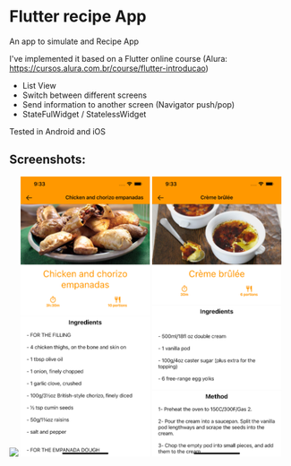 # Flutter recipe App

An app to simulate and Recipe App

I've implemented it based on a Flutter online course (Alura: https://cursos.alura.com.br/course/flutter-introducao)

- List View
- Switch between different screens
- Send information to another screen (Navigator push/pop)
- StateFulWidget / StatelessWidget

Tested in Android and iOS

## Screenshots:

<img src="https://github.com/leonardopresoto/flutter_recipe_app/blob/main/screenshots/layout1.png" height="500" /> <img src="https://github.com/leonardopresoto/flutter_recipe_app/blob/main/screenshots/layout2.png" height="500" /> <img src="https://github.com/leonardopresoto/flutter_recipe_app/blob/main/screenshots/layout3.png" height="500" />